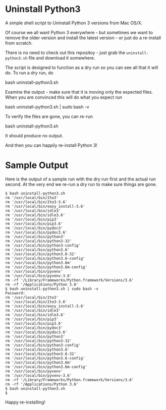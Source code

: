 # Uninstall Python3

A simple shell script to Uninstall Python 3 versions from Mac OS/X.

Of course we all want Python 3 everywhere - but sometimes we want to remove the older version and install
the latest version - or just do a re-install from scratch.   

There is no need to check out this repositoy - just grab the `uninstall-python3.sh` file and download it
somewhere.

The script is designed to function as a dry run so you can see all that it will do.   To run a dry run, do

   bash uninstall-python3.sh

Examine the output - make sure that it is moving only the expected files.  When you are convinced this will do what you expect run

   bash uninstall-python3.sh | sudo bash -v

 To verify the files are gone, you can re-run

   bash uninstall-python3.sh

 It should produce no output.

 And then you can happily re-install Python 3!
 
 # Sample Output
 
 Here is the output of a sample run with the dry run first and the actual run second.  At the very
 end we re-run a dry run to make sure things are gone.
 
    $ bash uninstall-python3.sh
    rm '/usr/local/bin/2to3'
    rm '/usr/local/bin/2to3-3.6'
    rm '/usr/local/bin/easy_install-3.6'
    rm '/usr/local/bin/idle3'
    rm '/usr/local/bin/idle3.6'
    rm '/usr/local/bin/pip3'
    rm '/usr/local/bin/pip3.6'
    rm '/usr/local/bin/pydoc3'
    rm '/usr/local/bin/pydoc3.6'
    rm '/usr/local/bin/python3'
    rm '/usr/local/bin/python3-32'
    rm '/usr/local/bin/python3-config'
    rm '/usr/local/bin/python3.6'
    rm '/usr/local/bin/python3.6-32'
    rm '/usr/local/bin/python3.6-config'
    rm '/usr/local/bin/python3.6m'
    rm '/usr/local/bin/python3.6m-config'
    rm '/usr/local/bin/pyvenv'
    rm '/usr/local/bin/pyvenv-3.6'
    rm -rf '/Library/Frameworks/Python.framework/Versions/3.6'
    rm -rf '/Applications/Python 3.6'
    $ bash uninstall-python3.sh | sudo bash -v
    Password:
    rm '/usr/local/bin/2to3'
    rm '/usr/local/bin/2to3-3.6'
    rm '/usr/local/bin/easy_install-3.6'
    rm '/usr/local/bin/idle3'
    rm '/usr/local/bin/idle3.6'
    rm '/usr/local/bin/pip3'
    rm '/usr/local/bin/pip3.6'
    rm '/usr/local/bin/pydoc3'
    rm '/usr/local/bin/pydoc3.6'
    rm '/usr/local/bin/python3'
    rm '/usr/local/bin/python3-32'
    rm '/usr/local/bin/python3-config'
    rm '/usr/local/bin/python3.6'
    rm '/usr/local/bin/python3.6-32'
    rm '/usr/local/bin/python3.6-config'
    rm '/usr/local/bin/python3.6m'
    rm '/usr/local/bin/python3.6m-config'
    rm '/usr/local/bin/pyvenv'
    rm '/usr/local/bin/pyvenv-3.6'
    rm -rf '/Library/Frameworks/Python.framework/Versions/3.6'
    rm -rf '/Applications/Python 3.6'
    $ bash uninstall-python3.sh
    $

Happy re-installing!
